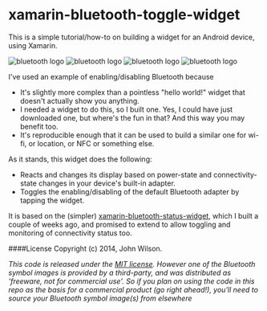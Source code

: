 xamarin-bluetooth-toggle-widget
===============================

This is a simple tutorial/how-to on building a widget for an Android device, using Xamarin. 

![bluetooth logo](https://github.com/wislon/xamarin-bluetooth-toggle-widget/blob/master/src/BluetoothToggleWidget/Resources/drawable-xhdpi/bluetooth_on.png)
![bluetooth logo](https://github.com/wislon/xamarin-bluetooth-toggle-widget/blob/master/src/BluetoothToggleWidget/Resources/drawable-xhdpi/bluetooth_connecting.png)
![bluetooth logo](https://github.com/wislon/xamarin-bluetooth-toggle-widget/blob/master/src/BluetoothToggleWidget/Resources/drawable-xhdpi/bluetooth_connected.png)
![bluetooth logo](https://github.com/wislon/xamarin-bluetooth-toggle-widget/blob/master/src/BluetoothToggleWidget/Resources/drawable-xhdpi/bluetooth_off.png)

I've used an example of enabling/disabling Bluetooth because 
* It's slightly more complex than a pointless "hello world!" widget that doesn't actually show you anything.
* I needed a widget to do this, so I built one. Yes, I could have just downloaded one, but where's the fun in that? And this way you may benefit too.
* It's reproducible enough that it can be used to build a similar one for wi-fi, or location, or NFC or something else.

As it stands, this widget does the following:

* Reacts and changes its display based on power-state and connectivity-state changes in your device's built-in adapter.
* Toggles the enabling/disabling of the default Bluetooth adapter by tapping the widget.

It is based on the (simpler) [xamarin-bluetooth-status-widget](https://github.com/wislon/xamarin-bluetooth-status-widget), which I built a couple of weeks ago, and promised to extend to allow toggling and monitoring of connectivity status too.

####License
Copyright (c) 2014, John Wilson.

_This code is released under the [MIT license](LICENSE). However one of the Bluetooth symbol images is provided by a third-party, and was distributed as 'freeware, not for commercial use'. So if you plan on using the code in this repo as the basis for a commercial product (go right ahead!), you'll need to source your Bluetooth symbol image(s) from elsewhere_
